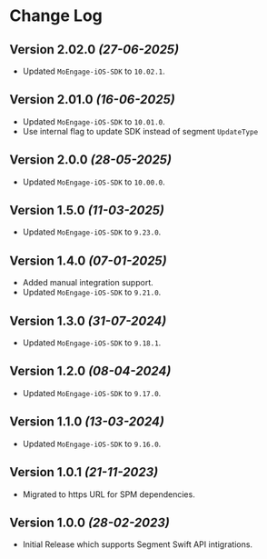 Change Log
==========


Version 2.02.0 *(27-06-2025)*
-------------------------------------------
* Updated `MoEngage-iOS-SDK` to `10.02.1`.

Version 2.01.0 *(16-06-2025)*
-------------------------------------------
* Updated `MoEngage-iOS-SDK` to `10.01.0`.
* Use internal flag to update SDK instead of segment `UpdateType`

Version 2.0.0 *(28-05-2025)*
-------------------------------------------
* Updated `MoEngage-iOS-SDK` to `10.00.0`.

Version 1.5.0 *(11-03-2025)*
-------------------------------------------
* Updated `MoEngage-iOS-SDK` to `9.23.0`.

Version 1.4.0 *(07-01-2025)*
-------------------------------------------
* Added manual integration support.
* Updated `MoEngage-iOS-SDK` to `9.21.0`.

Version 1.3.0 *(31-07-2024)*
-------------------------------------------
* Updated `MoEngage-iOS-SDK` to `9.18.1`.

Version 1.2.0 *(08-04-2024)*
-------------------------------------------
* Updated `MoEngage-iOS-SDK` to `9.17.0`.

Version 1.1.0 *(13-03-2024)*
-------------------------------------------
* Updated `MoEngage-iOS-SDK` to `9.16.0`.

Version 1.0.1 *(21-11-2023)*
-------------------------------------------
* Migrated to https URL for SPM dependencies.

Version 1.0.0 *(28-02-2023)*
-------------------------------------------
* Initial Release which supports Segment Swift API intigrations.


